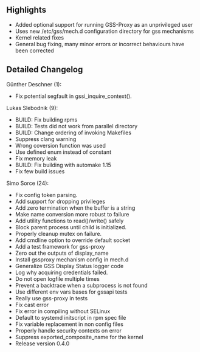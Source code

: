## Highlights


- Added optional support for running GSS-Proxy as an unprivileged user
- Uses new /etc/gss/mech.d  configuration directory for gss mechanisms
- Kernel related fixes
- General bug fixing, many minor errors or incorrect behaviours have been corrected


## Detailed Changelog

Günther Deschner (1):

- Fix potential segfault in gssi_inquire_context().


Lukas Slebodnik (9):

- BUILD: Fix building rpms
- BUILD: Tests did not work from parallel directory
- BUILD: Change ordering of invoking Makefiles
- Suppress clang warning
- Wrong coversion function was used
- Use defined enum instead of constant
- Fix memory leak
- BUILD: Fix building with automake 1.15
- Fix few build issues


Simo Sorce (24):

- Fix config token parsing.
- Add support for dropping privileges
- Add zero termination when the buffer is a string
- Make name conversion more robust to failure
- Add utility functions to read()/write() safely
- Block parent process until child is initialized.
- Properly cleanup mutex on failure.
- Add cmdline option to override default socket
- Add a test framework for gss-proxy
- Zero out the outputs of display_name
- Install gssproxy mechanism config in mech.d
- Generalize GSS Display Status logger code
- Log why acquiring credentials failed.
- Do not open logfile multiple times
- Prevent a backtrace when a subprocess is not found
- Use different env vars bases for gssapi tests
- Really use gss-proxy in tests
- Fix cast error
- Fix error in compiling without SELinux
- Default to systemd initscript in rpm spec file
- Fix variable replacement in non config files
- Properly handle security contexts on error
- Suppress exported_composite_name for the kernel
- Release version 0.4.0


